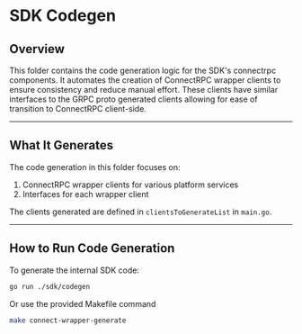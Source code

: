 # SDK Codegen

## Overview
This folder contains the code generation logic for the SDK's connectrpc components. It automates the creation of ConnectRPC wrapper clients to ensure consistency and reduce manual effort. These clients have similar interfaces to the GRPC proto generated clients allowing for ease of transition to ConnectRPC client-side.

---

## What It Generates
The code generation in this folder focuses on:
1. ConnectRPC wrapper clients for various platform services
2. Interfaces for each wrapper client

The clients generated are defined in `clientsToGenerateList` in `main.go`. 

---

## How to Run Code Generation
To generate the internal SDK code:

```bash
go run ./sdk/codegen
```

Or use the provided Makefile command
```bash
make connect-wrapper-generate
```